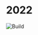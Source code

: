 # 2022


![Build](https://github.com/partheus/partheus.github.io/actions/workflows/eleventy-build.yml/badge.svg)
